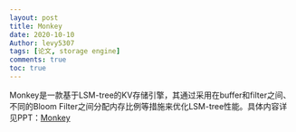 ```yaml
---
layout: post
title: Monkey
date: 2020-10-10
Author: levy5307
tags: [论文, storage engine]
comments: true
toc: true
---
```


Monkey是一款基于LSM-tree的KV存储引擎，其通过采用在buffer和filter之间、不同的Bloom Filter之间分配内存比例等措施来优化LSM-tree性能。具体内容详见PPT：[Monkey](https://github.com/levy5307/blog/blob/master/_posts/paper/Monkey.pptx)

